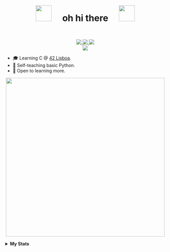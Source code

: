 <h1 align="center"><img src="https://media.giphy.com/media/LYRSRTWa9oD8fdvV4C/giphy.gif" width="50">&nbsp;&nbsp;&nbsp;&nbsp; oh hi there &nbsp;&nbsp;&nbsp;&nbsp;<img src="https://media.giphy.com/media/LYRSRTWa9oD8fdvV4C/giphy.gif" width="50"></h1>
<br>
<p align="center">

<a href="https://discordapp.com/users/398214603915395082">
    <img src="https://img.shields.io/badge/Discord-7289da?style=flat&logo=discord&logoColor=white">
</a>
<a href="mailto:martimbettencourtlf@gmail.com">
    <img src="https://img.shields.io/badge/Email-D44638?style=flat&logo=gmail&logoColor=white">
</a>
<a href="https://open.spotify.com/user/maertimfaria">
    <img src="https://img.shields.io/badge/Spotify-1DB954?style=flat&logo=spotify&logoColor=white">
</a>
<br>
<a href="https://github.com/WudDoo">
    <img src="https://github-stats-alpha.vercel.app/api?username=WudDoo&cc=25292e&tc=febcea&ic=fff&bc=000">
</a>
</p>

* 🎓 Learning C @ [42 Lisboa](https://www.42lisboa.com/en/curriculum/).
* 📖 Self-teaching basic Python.
* 🧠 Open to learning more.

<p align="center">
<a href="https://open.spotify.com/user/maertimfaria">
    <img src="https://spotify-github-profile.vercel.app/api/view?uid=maertimfaria&cover_image=true&theme=novatorem&show_offline=true&background_color=25292e&bar_color=f7b5e3&bar_color_cover=false" width="500">
</a>
</p>
<details>
<summary><b>My Stats</b></summary>
<p align="center">
<br>
<a href="https://github.com/WudDoo?tab=repositories">
    <img src="http://github-profile-summary-cards.vercel.app/api/cards/profile-details?username=WudDoo&theme=tokyonight">

    <img src="http://github-profile-summary-cards.vercel.app/api/cards/productive-time?username=WudDoo&theme=tokyonight">
    <img src="http://github-profile-summary-cards.vercel.app/api/cards/repos-per-language?username=WudDoo&theme=tokyonight">
</a>
</p>
</details>
